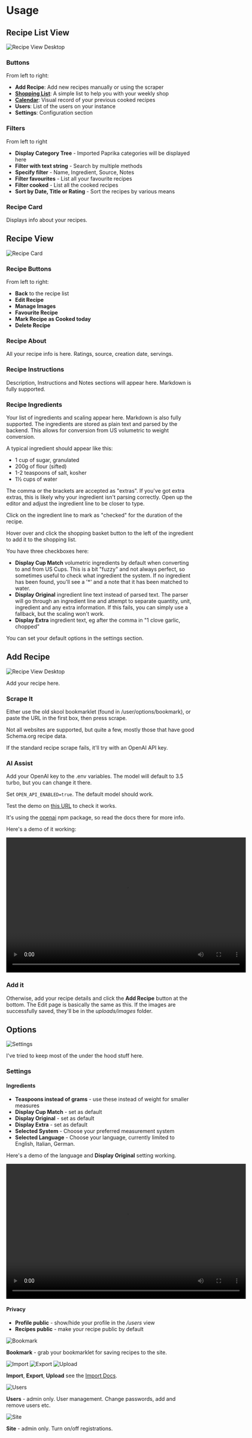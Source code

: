 # Usage

## Recipe List View

![Recipe View Desktop](../images/screen-list-large.png)

### Buttons

From left to right:

- **Add Recipe**: Add new recipes manually or using the scraper
- **[Shopping List](apps.md#shopping)**: A simple list to help you with your weekly shop
- **[Calendar](apps.md#calendar)**: Visual record of your previous cooked recipes
- **Users**: List of the users on your instance
- **Settings**: Configuration section

### Filters

From left to right

- **Display Category Tree** - Imported Paprika categories will be displayed here
- **Filter with text string** - Search by multiple methods
- **Specify filter** - Name, Ingredient, Source, Notes
- **Filter favourites** - List all your favourite recipes
- **Filter cooked** - List all the cooked recipes
- **Sort by Date, Title or Rating** - Sort the recipes by various means

### Recipe Card

Displays info about your recipes.

## Recipe View

![Recipe Card](../images/screen-first-recipe-large.png)

### Recipe Buttons

From left to right:

- **Back** to the recipe list
- **Edit Recipe**
- **Manage Images**
- **Favourite Recipe**
- **Mark Recipe as Cooked today**
- **Delete Recipe**

### Recipe About

All your recipe info is here. Ratings, source, creation date, servings.

### Recipe Instructions

Description, Instructions and Notes sections will appear here. Markdown is fully supported.

### Recipe Ingredients

Your list of ingredients and scaling appear here. Markdown is also fully supported. The ingredients are stored as plain text and parsed by the backend. This allows for conversion from US volumetric to weight conversion.

A typical ingredient should appear like this:

- 1 cup of sugar, granulated
- 200g of flour (sifted)
- 1-2 teaspoons of salt, kosher
- 1½ cups of water

The comma or the brackets are accepted as "extras". If you've got extra extras, this is likely why your ingredient isn't parsing correctly. Open up the editor and adjust the ingredient line to be closer to type.

Click on the ingredient line to mark as "checked" for the duration of the recipe.

Hover over and click the shopping basket button to the left of the ingredient to add it to the shopping list.

You have three checkboxes here:

- **Display Cup Match** volumetric ingredients by default when converting to and from US Cups. This is a bit "fuzzy" and not always perfect, so sometimes useful to check what ingredient the system. If no ingredient has been found, you'll see a '\*' and a note that it has been matched to water.
- **Display Original** ingredient line text instead of parsed text. The parser will go through an ingredient line and attempt to separate quantity, unit, ingredient and any extra information. If this fails, you can simply use a fallback, but the scaling won't work.
- **Display Extra** ingredient text, eg after the comma in "1 clove garlic, chopped"

You can set your default options in the settings section.

## Add Recipe

![Recipe View Desktop](../images/screen-new-large.png)

Add your recipe here.

### Scrape It

Either use the old skool bookmarklet (found in /user/options/bookmark), or paste the URL in the first box, then press scrape.

Not all websites are supported, but quite a few, mostly those that have good Schema.org recipe data.

If the standard recipe scrape fails, it'll try with an OpenAI API key.

### AI Assist

Add your OpenAI key to the .env variables. The model will default to 3.5 turbo, but you can change it there.

Set `OPEN_API_ENABLED=true`. The default model should work.

Test the demo on [this URL](https://pastebin.com/raw/zwgsuVKd) to check it works.

It's using the [openai](https://www.npmjs.com/package/openai) npm package, so read the docs there for more info.

Here's a demo of it working:

<video width="640" height="360" controls>
  <source src="../../videos/scrape_manual_ai.mp4" type="video/mp4">
  Your browser does not support the video tag.
</video>

### Add it

Otherwise, add your recipe details and click the **Add Recipe** button at the bottom. The Edit page is basically the same as this. If the images are successfully saved, they'll be in the _uploads/images_ folder.

## Options

![Settings](../images/screen-settings-large.png)

I've tried to keep most of the under the hood stuff here.

### Settings

#### Ingredients

- **Teaspoons instead of grams** - use these instead of weight for smaller measures
- **Display Cup Match** - set as default
- **Display Original** - set as default
- **Display Extra** - set as default
- **Selected System** - Choose your preferred measurement system
- **Selected Language** - Choose your language, currently limited to English, Italian, German.

Here's a demo of the language and **Display Original** setting working.

<video width="640" height="360" controls>
  <source src="../../videos/lang_settings.mp4" type="video/mp4">
  Your browser does not support the video tag.
</video>

#### Privacy

- **Profile public** - show/hide your profile in the _/users_ view
- **Recipes public** - make your recipe public by default

![Bookmark](../images/screen-bookmark-large.png)

**Bookmark** - grab your bookmarklet for saving recipes to the site.

![Import](../images/screen-import-large.png)
![Export](../images/screen-export-large.png)
![Upload](../images/screen-upload-large.png)

**Import**, **Export**, **Upload** see the [Import Docs](import.md).

![Users](../images/screen-admin-users-large.png)

**Users** - admin only. User management. Change passwords, add and remove users etc.

![Site](../images/screen-admin-site-large.png)

**Site** - admin only. Turn on/off registrations.
